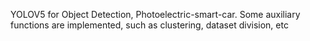 YOLOV5 for Object Detection, Photoelectric-smart-car. Some auxiliary functions are implemented, such as clustering, dataset division, etc